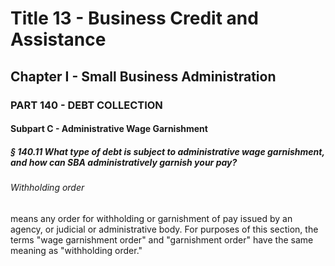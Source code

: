 
# Title 13 - Business Credit and Assistance
## Chapter I - Small Business Administration
### PART 140 - DEBT COLLECTION
#### Subpart C - Administrative Wage Garnishment
##### § 140.11 What type of debt is subject to administrative wage garnishment, and how can SBA administratively garnish your pay?
###### Withholding order

means any order for withholding or garnishment of pay issued by an agency, or judicial or administrative body. For purposes of this section, the terms "wage garnishment order" and "garnishment order" have the same meaning as "withholding order."
